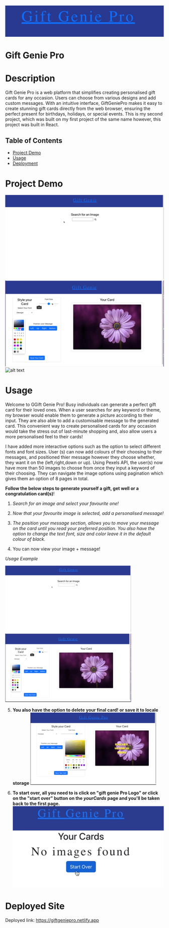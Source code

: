![alt text](<giftgeniepro logo.jpeg>)

# Gift Genie Pro

# Description
Gift Genie Pro is a web platform that simplifies creating personalised gift cards for any occasion. Users can choose from various designs and add custom messages. With an intuitive interface, GiftGeniePro makes it easy to create stunning gift cards directly from the web browser, ensuring the perfect present for birthdays, holidays, or special events. This is my second project, which was built on my first project of the same name however, this project was built in React.

## Table of Contents

* [Project Demo](#Deployment)
* [Usage](#Usage)
* [Deployment](#Deployment)


# Project Demo

![alt text](<Large GIF (1396x742).gif>)
![alt text](<Large GIF (1352x734).gif>)
![alt text](<Large GIF (1264x726).gif>)

# Usage
Welcome to GGift Genie Pro! Busy individuals can generate a perfect gift card for their loved ones. When a user searches for any keyword or theme, my browser would enable them to generate a picture according to their input. They are also able to add a customisable message to the generated card. This convenient way to create personalised cards for any occasion would take the stress out of last-minute shopping and, also allow users a more personalised feel to their cards!

I have added more interactive options such as the option to select different fonts and font sizes. User (s) can now add colours of their choosing to their messages, and positioned thier message however they choose whether, they want it on the (left,right,down or up). Using Pexels API, the user(s) now have more than 50 images to choose from once they input a keyword of their choosing. They can navigate the image options using pagination which gives them an option of 8 pages in total.


 **Follow the below steps to generate yourself a gift, get well or a congratulation card(s)**!

1. *Search for an image and select your favourite one!*

2. *Now that your favourite image is selected, add a personalised message!*

3. *The position your message section, allows you to move your message on the card until you read your preferred position. You also have the option to change the text font, size and color leave it in the default colour of black.*

4. You can now view your image + message!


*Usage Example*

![alt text](<Small GIF (400x213).gif>)
![alt text](<Small GIF (400x217).gif>)

5. **You also have the option to delete your final card! or save it to locale storage**
![alt text](<Small GIF (400x230).gif>)

6. **To start over, all you need to is click on "gift genie Pro Logo"  or click on the "start over" button on the *yourCards* page and you'll be taken back to the first page.**
![alt text](<Screenshot 2024-03-30 at 01.23.08.png>)

# Deployed Site

Deployed link: https://giftgeniepro.netlify.app


